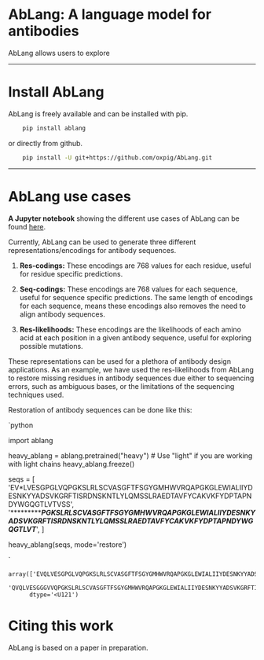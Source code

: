 # **AbLang: A language model for antibodies**

AbLang allows users to explore 

-----------

# Install AbLang

AbLang is freely available and can be installed with pip.

~~~.sh
    pip install ablang
~~~

or directly from github.

~~~.sh
    pip install -U git+https://github.com/oxpig/AbLang.git
~~~

----------

# AbLang use cases

**A Jupyter notebook** showing the different use cases of AbLang can be found [here](https://github.com/TobiasHeOl/AbLang/tree/main/examples). 


Currently, AbLang can be used to generate three different representations/encodings for antibody sequences. 

1. **Res-codings:** These encodings are 768 values for each residue, useful for residue specific predictions.

2. **Seq-codings:** These encodings are 768 values for each sequence, useful for sequence specific predictions. The same length of encodings for each sequence, means these encodings also removes the need to align antibody sequences.

3. **Res-likelihoods:** These encodings are the likelihoods of each amino acid at each position in a given antibody sequence, useful for exploring possible mutations.

These representations can be used for a plethora of antibody design applications. As an example, we have used the res-likelihoods from AbLang to restore missing residues in antibody sequences due either to sequencing errors, such as ambiguous bases, or the limitations of the sequencing techniques used.

Restoration of antibody sequences can be done like this:

`python

import ablang

heavy_ablang = ablang.pretrained("heavy") # Use "light" if you are working with light chains
heavy_ablang.freeze()


seqs = [
    'EV*LVESGPGLVQPGKSLRLSCVASGFTFSGYGMHWVRQAPGKGLEWIALIIYDESNKYYADSVKGRFTISRDNSKNTLYLQMSSLRAEDTAVFYCAKVKFYDPTAPNDYWGQGTLVTVSS',
    '*************PGKSLRLSCVASGFTFSGYGMHWVRQAPGKGLEWIALIIYDESNK*YADSVKGRFTISRDNSKNTLYLQMSSLRAEDTAVFYCAKVKFYDPTAPNDYWGQGTLVT***',
]

heavy_ablang(seqs, mode='restore')

`

```console
array(['EVQLVESGPGLVQPGKSLRLSCVASGFTFSGYGMHWVRQAPGKGLEWIALIIYDESNKYYADSVKGRFTISRDNSKNTLYLQMSSLRAEDTAVFYCAKVKFYDPTAPNDYWGQGTLVTVSS',
       'QVQLVESGGGVVQPGKSLRLSCVASGFTFSGYGMHWVRQAPGKGLEWIALIIYDESNKYYADSVKGRFTISRDNSKNTLYLQMSSLRAEDTAVFYCAKVKFYDPTAPNDYWGQGTLVTVSS'],
      dtype='<U121')
```



# Citing this work

AbLang is based on a paper in preparation.